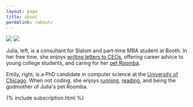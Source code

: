 ```yaml
---
layout: page
title: about
permalink: /about/
---
```

<div class="img_row">
<img class="col one" src="{{ site.baseurl }}/img/julia_pic.jpg">
<img class="col one right" src="{{ site.baseurl }}/img/emily_pic.JPG">
</div>

<p> Julia, left, is a consultant for Slalom and part-time MBA student at Booth. In her free time, she enjoys <a href="http://fortune500booklist.com/" target="_blank">writing letters to CEOs</a>, offering career advice to young college students, and caring for her <a href="https://www.instagram.com/p/BgPx3YIHI_a/?utm_source=ig_web_button_share_sheet" target="_blank">pet Roomba</a>. </p>
<p>  Emily, right, is a PhD candidate in computer science at the <a href="http://sandlab.cs.uchicago.edu/" target="_blank">University of Chicago</a>. When not coding, she enjoys <a href="https://november-project.com/chicago-il/" target="_blank">running</a>, <a href="https://www.goodreads.com/user/show/69974056-emily-willson" target="_blank">reading</a>, and being the godmother of Julia's pet Roomba. </p>

<div class="col three caption">
{% include subscription.html %}
</div>



